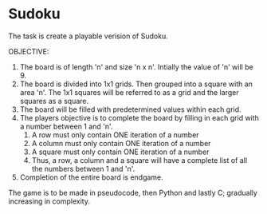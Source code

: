 # Sudoku
The task is create a playable verision of Sudoku. 

OBJECTIVE:
1. The board is of length 'n' and size 'n x n'. Intially the value of 'n' will be 9.
2. The board is divided into 1x1 grids. Then grouped into a square with an area 'n'. The 1x1 squares will be referred to as a grid and the larger squares as a square.
2. The board will be filled with predetermined values within each grid.
3. The players objective is to complete the board by filling in each grid with a number between 1 and 'n'.
    1. A row must only contain ONE iteration of a number
    2. A column must only contain ONE iteration of a number
    3. A square must only contain ONE iteration of a number
    4. Thus, a row, a column and a square will have a complete list of all the numbers between 1 and 'n'.
4. Completion of the entire board is endgame.

The game is to be made in pseudocode, then Python and lastly C; gradually increasing in complexity. 
